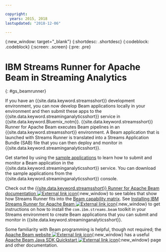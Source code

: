 ```yaml
---

copyright:
  years: 2015, 2018
lastupdated: "2018-12-06"

---
```


<!-- Attribute definitions -->
{:new_window: target="_blank"}
{:shortdesc: .shortdesc}
{:codeblock: .codeblock}
{:screen: .screen}
{:pre: .pre}

# IBM Streams Runner for Apache Beam in Streaming Analytics
{: #gs_beamrunner}

If you have an {{site.data.keyword.streamsshort}} development environment, you can now develop Beam applications locally in your environment and then submit these apps to the {{site.data.keyword.streaminganalyticsshort}} service in {{site.data.keyword.Bluemix_notm}}. {{site.data.keyword.streamsshort}} Runner for Apache Beam executes Beam pipelines in an {{site.data.keyword.streamsshort}} environment. A Beam application that is launched with Streams Runner is translated into a Streams Application Bundle (SAB) file that you can then deploy and monitor in {{site.data.keyword.streaminganalyticsshort}}.


Get started by using the [sample applications](/docs/services/StreamingAnalytics/c_starterapps.html) to learn how to submit and monitor a Beam application in the {{site.data.keyword.streaminganalyticsshort}} service. You can download the sample applications from the {{site.data.keyword.streaminganalyticsshort}} console.

Check out the [{{site.data.keyword.streamsshort}} Runner for Apache Beam documentation ![External link icon](../../icons/launch-glyph.svg "External link icon")](https://ibmstreams.github.io/streamsx.documentation/docs/beamrunner/beamrunner-1-intro/){:new_window} to see tables that show how Streams Runner fits into the [Beam capability matrix](https://beam.apache.org/documentation/runners/capability-matrix/). See [Installing IBM Streams Runner for Apache Beam ![External link icon](../../icons/launch-glyph.svg "External link icon")](http://bit.ly/2zFDpPr){:new_window} to get instructions on how to install the `com.ibm.streams.beam` toolkit in your Streams environment to create Beam applications that you can submit and monitor in {{site.data.keyword.streaminganalyticsshort}}.

Some familiarity with Beam programming is helpful, though not required; the  [Apache Beam website ![External link icon](../../icons/launch-glyph.svg "External link icon")](https://beam.apache.org/documentation/){:new_window} has a useful [Apache Beam Java SDK Quickstart ![External link icon](../../icons/launch-glyph.svg "External link icon")](https://beam.apache.org/get-started/quickstart-java/){:new_window} page and other documentation.
